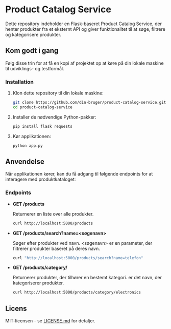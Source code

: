 # Product Catalog Service

Dette repository indeholder en Flask-baseret Product Catalog Service, der henter produkter fra et eksternt API og giver funktionalitet til at søge, filtrere og kategorisere produkter.

## Kom godt i gang

Følg disse trin for at få en kopi af projektet op at køre på din lokale maskine til udviklings- og testformål.

### Installation

1. Klon dette repository til din lokale maskine:

   ```bash
   git clone https://github.com/din-bruger/product-catalog-service.git
   cd product-catalog-service
   ```

2. Installer de nødvendige Python-pakker:

   ```bash
   pip install flask requests
   ```

3. Kør applikationen:

   ```bash
   python app.py
   ```

## Anvendelse

Når applikationen kører, kan du få adgang til følgende endpoints for at interagere med produktkataloget:

### Endpoints

- **GET /products**

  Returnerer en liste over alle produkter.

  ```bash
  curl http://localhost:5000/products
  ```

- **GET /products/search?name=<søgenavn>**

  Søger efter produkter ved navn. <søgenavn> er en parameter, der filtrerer produkter baseret på deres navn.

  ```bash
  curl "http://localhost:5000/products/search?name=telefon"
  ```

- **GET /products/category/<kategorienavn>**

  Returnerer produkter, der tilhører en bestemt kategori. <kategorienavn> er det navn, der kategoriserer produkter.

  ```bash
  curl http://localhost:5000/products/category/electronics
  ```

## Licens

MIT-licensen - se [LICENSE.md](LICENSE.md) for detaljer.
